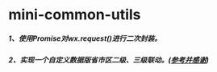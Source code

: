 # mini-common-utils

##### 1、使用Promise对wx.request()进行二次封装。
##### 2、实现一个自定义数据版省市区二级、三级联动。([参考并感谢](https://developers.weixin.qq.com/community/develop/article/doc/0000643f674fa81a18a92b37455413))
